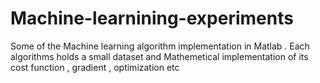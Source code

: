 # Machine-learnining-experiments


Some of the Machine learning algorithm implementation in Matlab . Each algorithms holds a small dataset and Mathemetical implementation of its cost function , gradient , optimization etc
